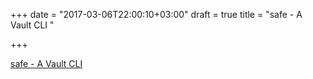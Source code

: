+++
date = "2017-03-06T22:00:10+03:00"
draft = true
title = "safe - A Vault CLI "

+++

<p><a href="https://t.co/jgCSuUEikl">safe - A Vault CLI </a></p>
